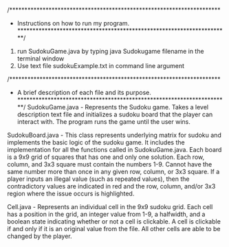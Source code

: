 /**********************************************************************
 *  Instructions on how to run my program.
 **********************************************************************/
 1. run SudokuGame.java by typing java Sudokugame filename in the terminal window
 2. Use text file sudokuExample.txt in command line argument

/**********************************************************************
 *  A brief description of each file and its purpose.
 **********************************************************************/
SudokuGame.java - Represents the Sudoku game. Takes a level description text file and
initializes a sudoku board that the player can interact with. The program runs the
game until the user wins. 

SudokuBoard.java - This class represents underlying matrix for sudoku and
implements the basic logic of the sudoku game. It includes the implementation for all
the functions called in SudokuGame.java. Each board is a 9x9 grid of squares that
has one and only one solution. Each row, column, and 3x3 square must contain the
numbers 1-9. Cannot have the same number more than once in any given row, column, or
3x3 square. If a player inputs an illegal value (such as repeated values), then the
contradictory values are indicated in red and the row, column, and/or 3x3 region
where the issue occurs is highlighted.

Cell.java - Represents an individual cell in the 9x9 sudoku grid. Each cell has
a position in the grid, an integer value from 1-9, a halfwidth, and a boolean state
indicating whether or not a cell is clickable. A cell is clickable if and only if
it is an original value from the file. All other cells are able to be changed by
the player.
